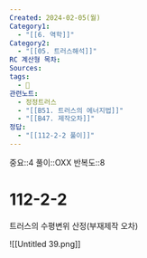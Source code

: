 ```yaml
---
Created: 2024-02-05(월)
Category1:
  - "[[6. 역학]]"
Category2:
  - "[[05. 트러스해석]]"
RC 계산형 목차: 
Sources: 
tags:
  - 🧮
관련노트:
  - 정정트러스
  - "[[B51. 트러스의 에너지법]]"
  - "[[B47. 제작오차]]"
정답:
  - "[[112-2-2 풀이]]"
---
```

중요::4
풀이::OXX
반복도::8
#  112-2-2

트러스의 수평변위 산정(부재제작 오차)


![[Untitled 39.png]]
